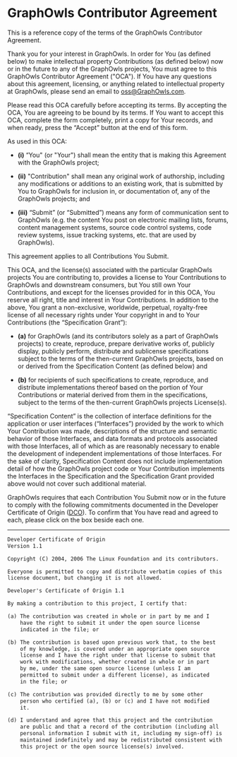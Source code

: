 # GraphOwls Contributor Agreement

This is a reference copy of the terms of the GraphOwls Contributor Agreement.

Thank you for your interest in GraphOwls. In order for You (as defined below) to make intellectual property Contributions (as defined below) now or in the future to any of the GraphOwls projects, You must agree to this GraphOwls Contributor Agreement ("OCA"). If You have any questions about this agreement, licensing, or anything related to intellectual property at GraphOwls, please send an email to [oss@GraphOwls.com](mailto:support@graphowls.com).

Please read this OCA carefully before accepting its terms. By accepting the OCA, You are agreeing to be bound by its terms. If You want to accept this OCA, complete the form completely, print a copy for Your records, and when ready, press the “Accept” button at the end of this form.

As used in this OCA:

- **(i)** “You" (or "Your") shall mean the entity that is making this Agreement with the GraphOwls project; 

- **(ii)** "Contribution" shall mean any original work of authorship, including any modifications or additions to an existing work, that is submitted by You to GraphOwls for inclusion in, or documentation of, any of the GraphOwls projects; and 

- **(iii)** “Submit” (or “Submitted”) means any form of communication sent to GraphOwls (e.g. the content You post on electronic mailing lists, forums, content management systems, source code control systems, code review systems, issue tracking systems, etc. that are used by GraphOwls).

This agreement applies to all Contributions You Submit.

This OCA, and the license(s) associated with the particular GraphOwls projects You are contributing to, provides a license to Your Contributions to GraphOwls and downstream consumers, but You still own Your Contributions, and except for the licenses provided for in this OCA, You reserve all right, title and interest in Your Contributions. In addition to the above, You grant a non-exclusive, worldwide, perpetual, royalty-free license of all necessary rights under Your copyright in and to Your Contributions (the “Specification Grant”):

- **(a)** for GraphOwls (and its contributors solely as a part of GraphOwls projects) to create, reproduce, prepare derivative works of, publicly display, publicly perform, distribute and sublicense specifications subject to the terms of the then-current GraphOwls projects, based on or derived from the Specification Content (as defined below) and 

- **(b)** for recipients of such specifications to create, reproduce, and distribute implementations thereof based on the portion of Your Contributions or material derived from them in the specifications, subject to the terms of the then-current GraphOwls projects License(s).

“Specification Content” is the collection of interface definitions for the application or user interfaces (“Interfaces”) provided by the work to which Your Contribution was made, descriptions of the structure and semantic behavior of those Interfaces, and data formats and protocols associated with those Interfaces, all of which as are reasonably necessary to enable the development of independent implementations of those Interfaces. For the sake of clarity, Specification Content does not include implementation detail of how the GraphOwls project code or Your Contribution implements the Interfaces in the Specification and the Specification Grant provided above would not cover such additional material.

GraphOwls requires that each Contribution You Submit now or in the future to comply with the following commitments documented in the Developer Certificate of Origin ([DCO](https://wiki.linuxfoundation.org/dco)). To confirm that You have read and agreed to each, please click on the box beside each one.

---

```txt
Developer Certificate of Origin
Version 1.1

Copyright (C) 2004, 2006 The Linux Foundation and its contributors.

Everyone is permitted to copy and distribute verbatim copies of this
license document, but changing it is not allowed.

Developer's Certificate of Origin 1.1

By making a contribution to this project, I certify that:

(a) The contribution was created in whole or in part by me and I
    have the right to submit it under the open source license
    indicated in the file; or

(b) The contribution is based upon previous work that, to the best
    of my knowledge, is covered under an appropriate open source
    license and I have the right under that license to submit that
    work with modifications, whether created in whole or in part
    by me, under the same open source license (unless I am
    permitted to submit under a different license), as indicated
    in the file; or

(c) The contribution was provided directly to me by some other
    person who certified (a), (b) or (c) and I have not modified
    it.

(d) I understand and agree that this project and the contribution
    are public and that a record of the contribution (including all
    personal information I submit with it, including my sign-off) is
    maintained indefinitely and may be redistributed consistent with
    this project or the open source license(s) involved.
```